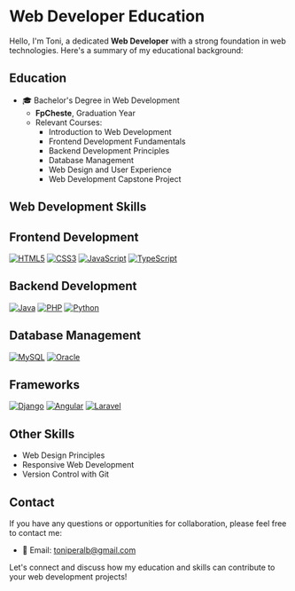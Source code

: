 # Web Developer Education

Hello, I'm Toni, a dedicated **Web Developer** with a strong foundation in web technologies. Here's a summary of my educational background:

## Education

- 🎓 Bachelor's Degree in Web Development
  - **FpCheste**, Graduation Year
  - Relevant Courses:
    - Introduction to Web Development
    - Frontend Development Fundamentals
    - Backend Development Principles
    - Database Management
    - Web Design and User Experience
    - Web Development Capstone Project

## Web Development Skills

## Frontend Development

[![HTML5](https://upload.wikimedia.org/wikipedia/commons/thumb/6/61/HTML5_logo_and_wordmark.svg/120px-HTML5_logo_and_wordmark.svg.png)](https://developer.mozilla.org/en-US/docs/Web/HTML) [![CSS3](https://upload.wikimedia.org/wikipedia/commons/thumb/d/d5/CSS3_logo_and_wordmark.svg/120px-CSS3_logo_and_wordmark.svg.png)](https://developer.mozilla.org/en-US/docs/Web/CSS) [![JavaScript](https://upload.wikimedia.org/wikipedia/commons/thumb/6/6a/JavaScript-logo.png/120px-JavaScript-logo.png)](https://developer.mozilla.org/en-US/docs/Web/JavaScript) [![TypeScript](https://upload.wikimedia.org/wikipedia/commons/thumb/4/4c/Typescript_logo_2020.svg/120px-Typescript_logo_2020.svg.png)](https://www.typescriptlang.org/)

## Backend Development

[![Java](https://upload.wikimedia.org/wikipedia/commons/thumb/3/30/Java_programming_language_logo.svg/120px-Java_programming_language_logo.svg.png)](https://www.oracle.com/java/) [![PHP](https://upload.wikimedia.org/wikipedia/commons/thumb/2/27/PHP-logo.svg/120px-PHP-logo.svg.png)](https://www.php.net/) [![Python](https://upload.wikimedia.org/wikipedia/commons/thumb/c/c3/Python-logo-notext.svg/120px-Python-logo-notext.svg.png)](https://www.python.org/)

## Database Management

[![MySQL](https://upload.wikimedia.org/wikipedia/en/thumb/6/62/MySQL.svg/120px-MySQL.svg.png)](https://www.mysql.com/) [![Oracle](https://upload.wikimedia.org/wikipedia/commons/thumb/e/e1/Oracle_Corporation_logo.svg/120px-Oracle_Corporation_logo.svg.png)](https://www.oracle.com/database/)

## Frameworks

[![Django](https://upload.wikimedia.org/wikipedia/commons/thumb/7/75/Django_logo.svg/200px-Django_logo.svg.png)](https://www.djangoproject.com/) [![Angular](https://upload.wikimedia.org/wikipedia/commons/thumb/c/cf/Angular_full_color_logo.svg/320px-Angular_full_color_logo.svg.png)](https://angular.io/) [![Laravel](https://upload.wikimedia.org/wikipedia/commons/thumb/9/9a/Laravel.svg/320px-Laravel.svg.png)](https://laravel.com/)
  
## Other Skills

- Web Design Principles
- Responsive Web Development
- Version Control with Git

## Contact

If you have any questions or opportunities for collaboration, please feel free to contact me:

- 📧 Email: [toniperalb@gmail.com](mailto:toniperalb@gmail.com.com)

Let's connect and discuss how my education and skills can contribute to your web development projects!
